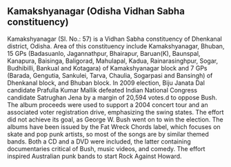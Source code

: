 ## Kamakshyanagar (Odisha Vidhan Sabha constituency)

Kamakshyanagar (Sl. No.: 57) is a Vidhan Sabha constituency of Dhenkanal district, Odisha.
Area of this constituency include Kamakshyanagar, Bhuban, 15 GPs (Badasuanlo, Jagannathpur, Bhairapur, Baruan(K), Baunspal, Kanapura, Baisinga, Baligorad, Mahulapal, Kadua, Rainarasinghpur, Sogar, Budhibilli, Bankual and Kotagara) of Kamakshyanagar block and 7 GPs (Barada, Gengutia, Sankulei, Tarva, Chaulia, Sogarpasi and Bansingh) of Dhenkanal block, and Bhuban block. 
In 2009 election, Biju Janata Dal candidate Prafulla Kumar Mallik defeated Indian National Congress candidate Satrughan Jena by a margin of 20,594 votes.d to oppose Bush. The album proceeds were used to support a 2004 concert tour and an associated voter registration drive, emphasizing the swing states. The effort did not achieve its goal, as George W. Bush went on to win the election. The albums have been issued by the Fat Wreck Chords label, which focuses on skate and pop punk artists, so most of the songs are by similar themed bands. Both a CD and a DVD were included, the latter containing documentaries critical of Bush, music videos, and comedy.
The effort inspired Australian punk bands to start Rock Against Howard.